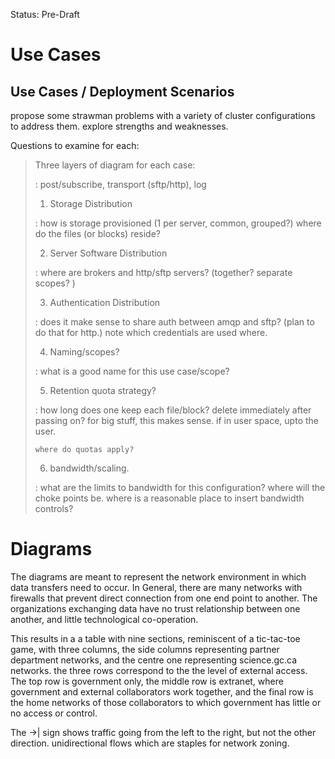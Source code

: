 Status: Pre-Draft

Use Cases
=========

Use Cases / Deployment Scenarios
--------------------------------

propose some strawman problems with a variety of cluster configurations
to address them. explore strengths and weaknesses.

Questions to examine for each:

> Three layers of diagram for each case:
>
> :   post/subscribe, transport (sftp/http), log
>
> 1. Storage Distribution
>
> :   how is storage provisioned (1 per server, common, grouped?) where
>     do the files (or blocks) reside?
>
> 2. Server Software Distribution
>
> :   where are brokers and http/sftp servers? (together? separate
>     scopes? )
>
> 3. Authentication Distribution
>
> :   does it make sense to share auth between amqp and sftp? (plan to
>     do that for http.) note which credentials are used where.
>
> 4. Naming/scopes?
>
> :   what is a good name for this use case/scope?
>
> 5. Retention quota strategy?
>
> :   how long does one keep each file/block? delete immediately after
>     passing on? for big stuff, this makes sense. if in user space,
>     upto the user.
>
>     where do quotas apply?
>
> 6. bandwidth/scaling.
>
> :   what are the limits to bandwidth for this configuration? where
>     will the choke points be. where is a reasonable place to insert
>     bandwidth controls?
>
Diagrams
========

The diagrams are meant to represent the network environment in which
data transfers need to occur. In General, there are many networks with
firewalls that prevent direct connection from one end point to another.
The organizations exchanging data have no trust relationship between one
another, and little technological co-operation.

This results in a a table with nine sections, reminiscent of a
tic-tac-toe game, with three columns, the side columns representing
partner department networks, and the centre one representing
science.gc.ca networks. the three rows correspond to the the level of
external access. The top row is government only, the middle row is
extranet, where government and external collaborators work together, and
the final row is the home networks of those collaborators to which
government has little or no access or control.

The -\>\| sign shows traffic going from the left to the right, but not
the other direction. unidirectional flows which are staples for network
zoning.
